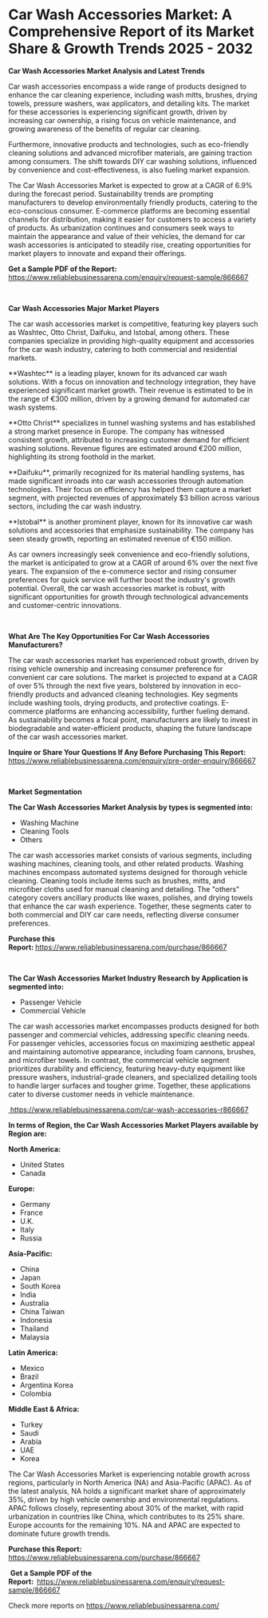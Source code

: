 <p><h1>Car Wash Accessories Market: A Comprehensive Report of its Market Share & Growth Trends 2025 - 2032</h1></p><p><strong>Car Wash Accessories Market Analysis and Latest Trends</strong></p>
<p><p>Car wash accessories encompass a wide range of products designed to enhance the car cleaning experience, including wash mitts, brushes, drying towels, pressure washers, wax applicators, and detailing kits. The market for these accessories is experiencing significant growth, driven by increasing car ownership, a rising focus on vehicle maintenance, and growing awareness of the benefits of regular car cleaning.</p><p>Furthermore, innovative products and technologies, such as eco-friendly cleaning solutions and advanced microfiber materials, are gaining traction among consumers. The shift towards DIY car washing solutions, influenced by convenience and cost-effectiveness, is also fueling market expansion.</p><p>The Car Wash Accessories Market is expected to grow at a CAGR of 6.9% during the forecast period. Sustainability trends are prompting manufacturers to develop environmentally friendly products, catering to the eco-conscious consumer. E-commerce platforms are becoming essential channels for distribution, making it easier for customers to access a variety of products. As urbanization continues and consumers seek ways to maintain the appearance and value of their vehicles, the demand for car wash accessories is anticipated to steadily rise, creating opportunities for market players to innovate and expand their offerings.</p></p>
<p><strong>Get a Sample PDF of the Report:&nbsp;</strong> <a href="https://www.reliablebusinessarena.com/enquiry/request-sample/866667?utm_campaign=2238&utm_medium=2&utm_source=Github&utm_content=ia&utm_term=30012025&utm_id=car-wash-accessories">https://www.reliablebusinessarena.com/enquiry/request-sample/866667</a></p>
<p>&nbsp;</p>
<p><strong>Car Wash Accessories Major Market Players</strong></p>
<p><p>The car wash accessories market is competitive, featuring key players such as Washtec, Otto Christ, Daifuku, and Istobal, among others. These companies specialize in providing high-quality equipment and accessories for the car wash industry, catering to both commercial and residential markets.</p><p>**Washtec** is a leading player, known for its advanced car wash solutions. With a focus on innovation and technology integration, they have experienced significant market growth. Their revenue is estimated to be in the range of €300 million, driven by a growing demand for automated car wash systems.</p><p>**Otto Christ** specializes in tunnel washing systems and has established a strong market presence in Europe. The company has witnessed consistent growth, attributed to increasing customer demand for efficient washing solutions. Revenue figures are estimated around €200 million, highlighting its strong foothold in the market.</p><p>**Daifuku**, primarily recognized for its material handling systems, has made significant inroads into car wash accessories through automation technologies. Their focus on efficiency has helped them capture a market segment, with projected revenues of approximately $3 billion across various sectors, including the car wash industry.</p><p>**Istobal** is another prominent player, known for its innovative car wash solutions and accessories that emphasize sustainability. The company has seen steady growth, reporting an estimated revenue of €150 million.</p><p>As car owners increasingly seek convenience and eco-friendly solutions, the market is anticipated to grow at a CAGR of around 6% over the next five years. The expansion of the e-commerce sector and rising consumer preferences for quick service will further boost the industry's growth potential. Overall, the car wash accessories market is robust, with significant opportunities for growth through technological advancements and customer-centric innovations.</p></p>
<p>&nbsp;</p>
<p><strong>What Are The Key Opportunities For Car Wash Accessories Manufacturers?</strong></p>
<p><p>The car wash accessories market has experienced robust growth, driven by rising vehicle ownership and increasing consumer preference for convenient car care solutions. The market is projected to expand at a CAGR of over 5% through the next five years, bolstered by innovation in eco-friendly products and advanced cleaning technologies. Key segments include washing tools, drying products, and protective coatings. E-commerce platforms are enhancing accessibility, further fueling demand. As sustainability becomes a focal point, manufacturers are likely to invest in biodegradable and water-efficient products, shaping the future landscape of the car wash accessories market.</p></p>
<p><strong>Inquire or Share Your Questions If Any Before Purchasing This Report:</strong> <a href="https://www.reliablebusinessarena.com/enquiry/pre-order-enquiry/866667?utm_campaign=2238&utm_medium=2&utm_source=Github&utm_content=ia&utm_term=30012025&utm_id=car-wash-accessories">https://www.reliablebusinessarena.com/enquiry/pre-order-enquiry/866667</a></p>
<p>&nbsp;</p>
<p><strong>Market Segmentation</strong></p>
<p><strong>The Car Wash Accessories Market Analysis by types is segmented into:</strong></p>
<p><ul><li>Washing Machine</li><li>Cleaning Tools</li><li>Others</li></ul></p>
<p><p>The car wash accessories market consists of various segments, including washing machines, cleaning tools, and other related products. Washing machines encompass automated systems designed for thorough vehicle cleaning. Cleaning tools include items such as brushes, mitts, and microfiber cloths used for manual cleaning and detailing. The "others" category covers ancillary products like waxes, polishes, and drying towels that enhance the car wash experience. Together, these segments cater to both commercial and DIY car care needs, reflecting diverse consumer preferences.</p></p>
<p><strong>Purchase this Report:&nbsp;</strong><a href="https://www.reliablebusinessarena.com/purchase/866667?utm_campaign=2238&utm_medium=2&utm_source=Github&utm_content=ia&utm_term=30012025&utm_id=car-wash-accessories">https://www.reliablebusinessarena.com/purchase/866667</a></p>
<p>&nbsp;</p>
<p><strong>The Car Wash Accessories Market Industry Research by Application is segmented into:</strong></p>
<p><ul><li>Passenger Vehicle</li><li>Commercial Vehicle</li></ul></p>
<p><p>The car wash accessories market encompasses products designed for both passenger and commercial vehicles, addressing specific cleaning needs. For passenger vehicles, accessories focus on maximizing aesthetic appeal and maintaining automotive appearance, including foam cannons, brushes, and microfiber towels. In contrast, the commercial vehicle segment prioritizes durability and efficiency, featuring heavy-duty equipment like pressure washers, industrial-grade cleaners, and specialized detailing tools to handle larger surfaces and tougher grime. Together, these applications cater to diverse customer needs in vehicle maintenance.</p></p>
<p><a href="https://www.reliablebusinessarena.com/car-wash-accessories-r866667?utm_campaign=2238&utm_medium=2&utm_source=Github&utm_content=ia&utm_term=30012025&utm_id=car-wash-accessories">&nbsp;https://www.reliablebusinessarena.com/car-wash-accessories-r866667</a></p>
<p><strong>In terms of Region, the Car Wash Accessories Market Players available by Region are:</strong></p>
<p>
    <p> <strong> North America: </strong>
        <ul>
            <li>United States</li>
            <li>Canada</li>
        </ul>
        </p> 
    <p> <strong> Europe: </strong>
        <ul>
            <li>Germany</li>
            <li>France</li>
            <li>U.K.</li>
            <li>Italy</li>
            <li>Russia</li>
        </ul>
        </p> 
    <p> <strong> Asia-Pacific: </strong>
        <ul>
            <li>China</li>
            <li>Japan</li>
            <li>South Korea</li>
            <li>India</li>
            <li>Australia</li>
            <li>China Taiwan</li>
            <li>Indonesia</li>
            <li>Thailand</li>
            <li>Malaysia</li>
        </ul>
        </p> 
    <p> <strong> Latin America: </strong>
        <ul>
            <li>Mexico</li>
            <li>Brazil</li>
            <li>Argentina Korea</li>
            <li>Colombia</li>
        </ul>
        </p> 
    <p> <strong> Middle East & Africa: </strong>
        <ul>
            <li>Turkey</li>
            <li>Saudi</li>
            <li>Arabia</li>
            <li>UAE</li>
            <li>Korea</li>
        </ul>
    </p>
    </p>
<p><p>The Car Wash Accessories Market is experiencing notable growth across regions, particularly in North America (NA) and Asia-Pacific (APAC). As of the latest analysis, NA holds a significant market share of approximately 35%, driven by high vehicle ownership and environmental regulations. APAC follows closely, representing about 30% of the market, with rapid urbanization in countries like China, which contributes to its 25% share. Europe accounts for the remaining 10%. NA and APAC are expected to dominate future growth trends.</p></p>
<p><strong>Purchase this Report: </strong><a href="https://www.reliablebusinessarena.com/purchase/866667?utm_campaign=2238&utm_medium=2&utm_source=Github&utm_content=ia&utm_term=30012025&utm_id=car-wash-accessories">https://www.reliablebusinessarena.com/purchase/866667</a></p>
<p>&nbsp;<strong>Get a Sample PDF of the Report:&nbsp;&nbsp;</strong><a href="https://www.reliablebusinessarena.com/enquiry/request-sample/866667?utm_campaign=2238&utm_medium=2&utm_source=Github&utm_content=ia&utm_term=30012025&utm_id=car-wash-accessories">https://www.reliablebusinessarena.com/enquiry/request-sample/866667</a></p>
<p><strong></strong></p>
<p>Check more reports on <a href="https://www.reliablebusinessarena.com/?utm_campaign=2238&utm_medium=2&utm_source=Github&utm_content=ia&utm_term=30012025&utm_id=car-wash-accessories">https://www.reliablebusinessarena.com/</a></p>